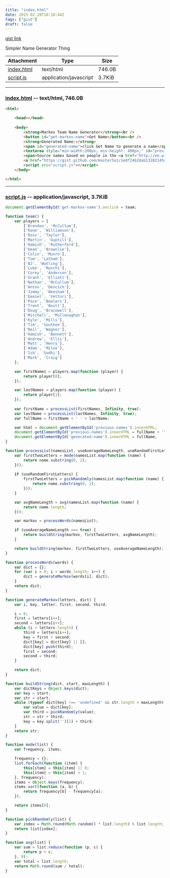 ```yaml
---
title: "index.html"
date: 2015-02-28T10:18:44Z
tags: ["gist"]
draft: false
---
```

[gist link](https://gist.github.com/1e8f24628ab13282145a)


Simpler Name Generator Thing


| Attachment | Type | Size |
| - | - | - |
| [index.html](https://gist.githubusercontent.com/master5o1/1e8f24628ab13282145a/raw/8b137e14ee76a08417e76655dd57b72fb2065201/index.html) | text/html | 746.0B |
| [script.js](https://gist.githubusercontent.com/master5o1/1e8f24628ab13282145a/raw/bf25b704bb18cbf6048d2300086e71d984f7428a/script.js) | application/javascript | 3.7KiB |
***

### [index.html](https://gist.githubusercontent.com/master5o1/1e8f24628ab13282145a/raw/8b137e14ee76a08417e76655dd57b72fb2065201/index.html) -- text/html, 746.0B
```html
<html>
    
    <head></head>
    
    <body>
        <strong>Markov Team Name Generator</strong><br />
        <button id="get-markov-name">Get Name</button><br />
        <strong>Generated Name:</strong>
        <span id="generated-name">click Get Name to generate a name</span><br />
        <textarea style="min-width:200px; min-height: 400px;" id="previous-names"></textarea><br />
        <span>Source names based on people in the <a href="http://en.wikipedia.org/wiki/New_Zealand_national_cricket_team#Current_squad">Black Caps</a>, the New Zealand national cricket team<br />
        <a href="https://gist.github.com/master5o1/1e8f24628ab13282145a">gist source</a> on GitHub.
        <script src="script.js"></script>
    </body>

</html>
```
***
### [script.js](https://gist.githubusercontent.com/master5o1/1e8f24628ab13282145a/raw/bf25b704bb18cbf6048d2300086e71d984f7428a/script.js) -- application/javascript, 3.7KiB
```javascript
document.getElementById('get-markov-name').onclick = team;

function team() {
    var players = [
        ['Brendon', 'McCullum'],
        ['Kane', 'Williamson'],
        ['Ross', 'Taylor'],
        ['Martin', 'Guptill'],
        ['Hamish', 'Rutherford'],
        ['Dean', 'Brownlie'],
        ['Colin', 'Munro'],
        ['Tom', 'Latham'],
        ['BJ', 'Watling'],
        ['Luke', 'Ronchi'],
        ['Corey', 'Anderson'],
        ['Grant', 'Elliott'],
        ['Nathan', 'McCullum'],
        ['Anton', 'Devcich'],
        ['Jimmy', 'Neesham'],
        ['Daniel', 'Vettori'],
        ['Pace', 'Bowlers'],
        ['Trent', 'Boult'],
        ['Doug', 'Bracewell'],
        ['Mitchell', 'McClenaghan'],
        ['Kyle', 'Mills'],
        ['Tim', 'Southee'],
        ['Neil', 'Wagner'],
        ['Hamish', 'Bennett'],
        ['Andrew', 'Ellis'],
        ['Matt', 'Henry'],
        ['Adam', 'Milne'],
        ['Ish', 'Sodhi'],
        ['Mark', 'Craig']
    ];

    var firstNames = players.map(function (player) {
        return player[0];
    });

    var lastNames = players.map(function (player) {
        return player[1];
    });
    
    var firstName = processList(firstNames, Infinity, true);
    var lastName = processList(lastNames, Infinity, true);
    var fullName = firstName + ' ' + lastName;

    var html = document.getElementById('previous-names').innerHTML;
    document.getElementById('previous-names').innerHTML = fullName + '\r\n' + html;
    document.getElementById('generated-name').innerHTML = fullName;
}

function processList(namesList, useAverageNameLength, useRandomFirstLetters) {
    var firstTwoLetters = mode(namesList.map(function (name) {
        return name.substring(0, 2);
    }));
    
    if (useRandomFirstLetters) {
        firstTwoLetters = pickRandomly(namesList.map(function (name) {
            return name.substring(0, 2);
        }));   
    }

    var avgNameLength = avg(namesList.map(function (name) {
        return name.length;
    }));

    var markov = processWords(namesList);

    if (useAverageNameLength === true) {
        return buildString(markov, firstTwoLetters, avgNameLength);
    }

    return buildString(markov, firstTwoLetters, useAverageNameLength);
}

function processWords(words) {
    var dict = {};
    for (var i = 0; i < words.length; i++) {
        dict = generateMarkov(words[i], dict);
    }
    return dict;
}

function generateMarkov(letters, dict) {
    var i, key, letter, first, second, third;

    i = 0;
    first = letters[i++];
    second = letters[i++];
    while (i < letters.length) {
        third = letters[i++];
        key = first + second;
        dict[key] = dict[key] || [];
        dict[key].push(third);
        first = second;
        second = third;
    }

    return dict;
}

function buildString(dict, start, maxLength) {
    var dictKeys = Object.keys(dict);
    var key = start;
    var str = start;
    while (typeof dict[key] !== 'undefined' && str.length < maxLength) {
        var value = dict[key];
        var third = pickRandomly(value);
        str = str + third;
        key = key.split('')[1] + third;
    }
    return str;
}

function mode(list) {
    var frequency, items;

    frequency = {};
    list.forEach(function (item) {
        this[item] = this[item] || 0;
        this[item] = this[item] + 1;
    }, frequency);
    items = Object.keys(frequency);
    items.sort(function (a, b) {
        return frequency[b] - frequency[a];
    });

    return items[0];
}

function pickRandomly(list) {
    var index = Math.round(Math.random() * list.length) % list.length;
    return list[index];
}

function avg(list) {
    var sum = list.reduce(function (p, c) {
        return p + c;
    }, 0);
    var total = list.length;
    return Math.round(sum / total);
}
```

